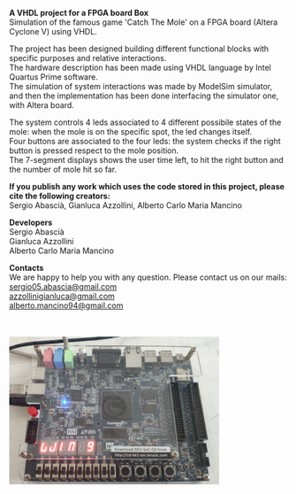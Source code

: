**A VHDL project for a FPGA board Box** <br/> 
Simulation of the famous game 'Catch The Mole' on a FPGA board (Altera Cyclone V) using VHDL. </br>

The project has been designed building different functional blocks with specific purposes and relative interactions. </br>
The hardware description has been made using VHDL language by Intel Quartus Prime software. </br>
The simulation of system interactions was made by ModelSim simulator, and then the implementation has been done interfacing the simulator one, with Altera board. </br>

The system controls 4 leds associated to 4 different possibile states of the mole: when the mole is on the specific spot, the led changes itself. </br>
Four buttons are associated to the four leds: the system checks if the right button is pressed respect to the mole position. </br>
The 7-segment displays shows the user time left, to hit the right button and the number of mole hit so far. </br>

**If you publish any work which uses the code stored in this project, please cite the following creators:** <br/>
Sergio Abascià, Gianluca Azzollini, Alberto Carlo  Maria Mancino

**Developers** <br/>
Sergio Abascià <br/>
Gianluca Azzollini <br/>
Alberto Carlo Maria Mancino

**Contacts** <br/>
We are happy to help you with any question. Please contact us on our mails: <br/>
sergio05.abascia@gmail.com <br/>
azzollinigianluca@gmail.com <br/>
alberto.mancino94@gmail.com <br/>

<br/>
<br/>
<img src="https://github.com/azzollinigianluca95/Catch-the-mole---a-VHDL-project-for-a-FPGA-board/blob/master/Catch_the_mole_win.png" width="380">
